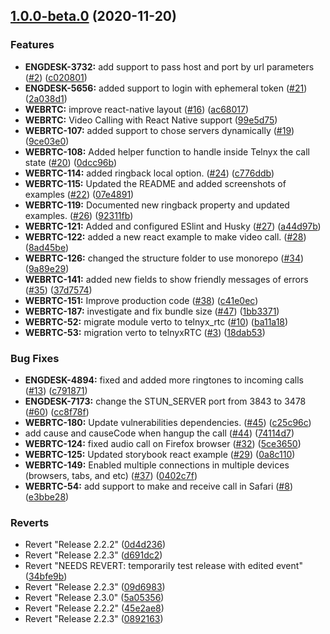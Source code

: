 ## [1.0.0-beta.0](https://github.com/team-telnyx/webrtc/compare/webrtc/v2.2.3...react-client/v1.0.0-beta.0) (2020-11-20)


### Features

* **ENGDESK-3732:** add support to pass host and port by url parameters ([#2](https://github.com/team-telnyx/webrtc/issues/2)) ([c020801](https://github.com/team-telnyx/webrtc/commit/c020801b06f21ef5d55c7e3017eb26b2c8acccfd))
* **ENGDESK-5656:** added support to login with ephemeral token ([#21](https://github.com/team-telnyx/webrtc/issues/21)) ([2a038d1](https://github.com/team-telnyx/webrtc/commit/2a038d1ce2e61dbd89e88e49f8cddc33ea9a501b))
* **WEBRTC:** improve react-native layout  ([#16](https://github.com/team-telnyx/webrtc/issues/16)) ([ac68017](https://github.com/team-telnyx/webrtc/commit/ac68017f5d166c2ba760329edc8c90af2132f5a4))
* **WEBRTC:** Video Calling with React Native support ([99e5d75](https://github.com/team-telnyx/webrtc/commit/99e5d75e5c831ba2b6f97af1933cfad5632ec464))
* **WEBRTC-107:**  added support to chose servers dynamically  ([#19](https://github.com/team-telnyx/webrtc/issues/19)) ([9ce03e0](https://github.com/team-telnyx/webrtc/commit/9ce03e025918b0a80e3200e55ae5b48815af68fc))
* **WEBRTC-108:** Added helper function to handle inside Telnyx the call state ([#20](https://github.com/team-telnyx/webrtc/issues/20)) ([0dcc96b](https://github.com/team-telnyx/webrtc/commit/0dcc96bf2780a008eaefbc4fa2e4011bb9497202))
* **WEBRTC-114:** added ringback local option. ([#24](https://github.com/team-telnyx/webrtc/issues/24)) ([c776ddb](https://github.com/team-telnyx/webrtc/commit/c776ddb049ce2605fa33c4f72598b88ddcd8e635))
* **WEBRTC-115:** Updated the README and added screenshots of examples ([#22](https://github.com/team-telnyx/webrtc/issues/22)) ([07e4891](https://github.com/team-telnyx/webrtc/commit/07e489199b9adf615612468153f71119c4c6c39d))
* **WEBRTC-119:** Documented new ringback property and updated examples. ([#26](https://github.com/team-telnyx/webrtc/issues/26)) ([92311fb](https://github.com/team-telnyx/webrtc/commit/92311fb923d64ec86eb17eb8a3d60fa4a439b631))
* **WEBRTC-121:** Added and configured ESlint and Husky ([#27](https://github.com/team-telnyx/webrtc/issues/27)) ([a44d97b](https://github.com/team-telnyx/webrtc/commit/a44d97b95fb677073e18de24007a4f0101201fe5))
* **WEBRTC-122:** added a new react example to make video call. ([#28](https://github.com/team-telnyx/webrtc/issues/28)) ([8ad45be](https://github.com/team-telnyx/webrtc/commit/8ad45be15b36c5b94676b31c2b56d6448db7361a))
* **WEBRTC-126:** changed the structure folder to use monorepo  ([#34](https://github.com/team-telnyx/webrtc/issues/34)) ([9a89e29](https://github.com/team-telnyx/webrtc/commit/9a89e290c564b237f387e515e4342828441655bb))
* **WEBRTC-141:** added new fields to show friendly messages of errors ([#35](https://github.com/team-telnyx/webrtc/issues/35)) ([37d7574](https://github.com/team-telnyx/webrtc/commit/37d75741152ba0ad919ce22eec27c8ac7096416a))
* **WEBRTC-151:** Improve production code ([#38](https://github.com/team-telnyx/webrtc/issues/38)) ([c41e0ec](https://github.com/team-telnyx/webrtc/commit/c41e0ec0b9a462730eb7cee564d18bd552d60b92))
* **WEBRTC-187:** investigate and fix bundle size  ([#47](https://github.com/team-telnyx/webrtc/issues/47)) ([1bb3371](https://github.com/team-telnyx/webrtc/commit/1bb33715e7e918de447f355a1a700fdafe1d4bd5))
* **WEBRTC-52:** migrate module verto to telnyx_rtc ([#10](https://github.com/team-telnyx/webrtc/issues/10)) ([ba11a18](https://github.com/team-telnyx/webrtc/commit/ba11a188663f28b04c983bad7d76bebd5fce1c83))
* **WEBRTC-53:** migration verto to telnyxRTC ([#3](https://github.com/team-telnyx/webrtc/issues/3)) ([18dab53](https://github.com/team-telnyx/webrtc/commit/18dab531cf847e6cca45a0368401c489a1a2ecb8))


### Bug Fixes

* **ENGDESK-4894:** fixed and added more ringtones to incoming calls ([#13](https://github.com/team-telnyx/webrtc/issues/13)) ([c791871](https://github.com/team-telnyx/webrtc/commit/c79187192e847f0a64e6e31a78e35121f8882024))
* **ENGDESK-7173:** change the STUN_SERVER port from 3843 to 3478 ([#60](https://github.com/team-telnyx/webrtc/issues/60)) ([cc8f78f](https://github.com/team-telnyx/webrtc/commit/cc8f78f1454039efb55b921c0de54df5c1326e8f))
* **WEBRTC-180:** Update vulnerabilities dependencies. ([#45](https://github.com/team-telnyx/webrtc/issues/45)) ([c25c96c](https://github.com/team-telnyx/webrtc/commit/c25c96ce4f621d3e9ae021c4448c2fe01b78446a))
* add cause and causeCode when hangup the call ([#44](https://github.com/team-telnyx/webrtc/issues/44)) ([74114d7](https://github.com/team-telnyx/webrtc/commit/74114d71e9ab6dab0fa14b36240a1512773c54ca))
* **WEBRTC-124:** fixed audio call on Firefox browser ([#32](https://github.com/team-telnyx/webrtc/issues/32)) ([5ce3650](https://github.com/team-telnyx/webrtc/commit/5ce3650879359687b268f2bd60205eb455a49f30))
* **WEBRTC-125:** Updated storybook react example ([#29](https://github.com/team-telnyx/webrtc/issues/29)) ([0a8c110](https://github.com/team-telnyx/webrtc/commit/0a8c110d8ccc42374d15c83da21b2855a8c00bac))
* **WEBRTC-149:** Enabled multiple connections in multiple devices (browsers, tabs, and etc) ([#37](https://github.com/team-telnyx/webrtc/issues/37)) ([0402c7f](https://github.com/team-telnyx/webrtc/commit/0402c7fa6cf833c6978f8a0acf7cb2b4c7822b3e))
* **WEBRTC-54:**  add support to make and receive call in Safari   ([#8](https://github.com/team-telnyx/webrtc/issues/8)) ([e3bbe28](https://github.com/team-telnyx/webrtc/commit/e3bbe2823fb021fbba13e4cffcdd4a39940781b2))


### Reverts

* Revert "Release 2.2.2" ([0d4d236](https://github.com/team-telnyx/webrtc/commit/0d4d2364801153f2d24afdee90fc15c856b000df))
* Revert "Release 2.2.3" ([d691dc2](https://github.com/team-telnyx/webrtc/commit/d691dc2d0835c53589607461256d658433868275))
* Revert "NEEDS REVERT: temporarily test release with edited event" ([34bfe9b](https://github.com/team-telnyx/webrtc/commit/34bfe9bd890e95fbd77bc24b6abf93e2b812445c))
* Revert "Release 2.2.3" ([09d6983](https://github.com/team-telnyx/webrtc/commit/09d69837ca145f1b6c75ee00471c69c8f0e44400))
* Revert "Release 2.3.0" ([5a05356](https://github.com/team-telnyx/webrtc/commit/5a05356ca32eff9b154b90f2ca254d17bf3eac9a))
* Revert "Release 2.2.2" ([45e2ae8](https://github.com/team-telnyx/webrtc/commit/45e2ae8bc6a0f13d97fdcc39170adb8c8023a735))
* Revert "Release 2.2.3" ([0892163](https://github.com/team-telnyx/webrtc/commit/0892163eff326ca3763ee56986c4a016248e9df6))


